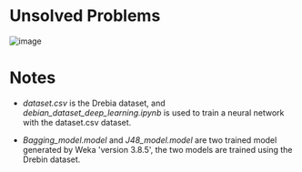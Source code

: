 # Unsolved Problems 

![image](https://user-images.githubusercontent.com/63731183/158633327-e12932c0-7c0c-4da8-b8e1-e700dae2b3d0.png)

# Notes

- *dataset.csv* is the Drebia dataset, and *debian_dataset_deep_learning.ipynb* is used to train a neural network with the dataset.csv dataset.

- *Bagging_model.model* and *J48_model.model* are two trained model generated by Weka 'version 3.8.5', the two models are trained using the Drebin dataset. 
